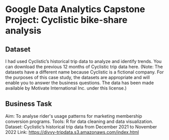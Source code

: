 # Google Data Analytics Capstone Project: Cyclistic bike-share analysis


## Dataset
I had used Cyclistic’s historical trip data to analyze and identify trends. You can download the previous 12 months of Cyclistic trip data here. (Note: The datasets have a different name because Cyclistic is a fictional company. For the purposes of this case study, the datasets are appropriate and will enable you to answer the business questions. The data has been made available by Motivate International Inc. under this license.)

## Business Task
Aim: To analyse rider's usage patterns for marketing membership conversion programs.
Tools: R for data cleaning and data visualization.
Dataset: Cyclistic’s historical trip data from December 2021 to November 2022 
Link: https://divvy-tripdata.s3.amazonaws.com/index.html
